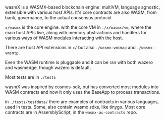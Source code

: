 
wasmX is a WASMX-based blockchain engine: multiVM, language agnostic, extensible with various host APIs. It's core contracts are also WASM, from bank, governance, to the actual consensus protocol.

`x/wasmx` is the core engine. with the core VM in `./x/wasmx/vm`, where the main host APIs live, along with memory abstractions and handlers for various ways of WASM modules interacting with the host.

There are host API extensions in `x/` but also `./wasmx-vmimap` and `./wasmx-vmsmtp`.

Even the WASM runtime is pluggable and it can be ran with both wazero and wasmedge, though wazero is default.

Most tests are in `./tests`

wasmX was inspired by cosmos-sdk, but has converted most modules into WASM contracts and now it only uses the BaseApp to process transactions.

in `./tests/testdata/` there are examples of contracts in various languages, used in tests. Some, also contain wasmx sdks, like tinygo.
Most core contracts are in AssemblyScript, in the `wasmx-as-contracts` repo.
